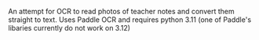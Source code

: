 An attempt for OCR to read photos of teacher notes and convert them straight to text.
Uses Paddle OCR and requires python 3.11 (one of Paddle's libaries currently do not work on 3.12)
